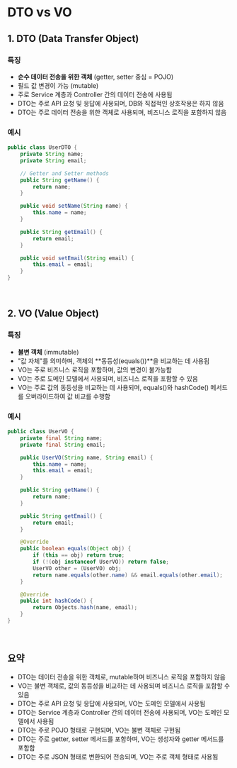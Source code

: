 # DTO vs VO

## 1. DTO (Data Transfer Object)

### 특징
- **순수 데이터 전송을 위한 객체** (getter, setter 중심 = POJO)
- 필드 값 변경이 가능 (mutable)
- 주로 Service 계층과 Controller 간의 데이터 전송에 사용됨
- DTO는 주로 API 요청 및 응답에 사용되며, DB와 직접적인 상호작용은 하지 않음
- DTO는 주로 데이터 전송을 위한 객체로 사용되며, 비즈니스 로직을 포함하지 않음

### 예시
```java
public class UserDTO {
    private String name;
    private String email;

    // Getter and Setter methods
    public String getName() {
        return name;
    }

    public void setName(String name) {
        this.name = name;
    }

    public String getEmail() {
        return email;
    }

    public void setEmail(String email) {
        this.email = email;
    }
}
```
<br>

## 2. VO (Value Object)

### 특징
- **불변 객체** (immutable)
- "값 자체"를 의미하며, 객체의 **동등성(equals())**을 비교하는 데 사용됨
- VO는 주로 비즈니스 로직을 포함하며, 값의 변경이 불가능함
- VO는 주로 도메인 모델에서 사용되며, 비즈니스 로직을 포함할 수 있음
- VO는 주로 값의 동등성을 비교하는 데 사용되며, equals()와 hashCode() 메서드를 오버라이드하여 값 비교를 수행함

### 예시
```java
public class UserVO {
    private final String name;
    private final String email;

    public UserVO(String name, String email) {
        this.name = name;
        this.email = email;
    }

    public String getName() {
        return name;
    }

    public String getEmail() {
        return email;
    }

    @Override
    public boolean equals(Object obj) {
        if (this == obj) return true;
        if (!(obj instanceof UserVO)) return false;
        UserVO other = (UserVO) obj;
        return name.equals(other.name) && email.equals(other.email);
    }

    @Override
    public int hashCode() {
        return Objects.hash(name, email);
    }
}
```
<br>

## 요약
- DTO는 데이터 전송을 위한 객체로, mutable하며 비즈니스 로직을 포함하지 않음
- VO는 불변 객체로, 값의 동등성을 비교하는 데 사용되며 비즈니스 로직을 포함할 수 있음
- DTO는 주로 API 요청 및 응답에 사용되며, VO는 도메인 모델에서 사용됨
- DTO는 Service 계층과 Controller 간의 데이터 전송에 사용되며, VO는 도메인 모델에서 사용됨
- DTO는 주로 POJO 형태로 구현되며, VO는 불변 객체로 구현됨
- DTO는 주로 getter, setter 메서드를 포함하며, VO는 생성자와 getter 메서드를 포함함
- DTO는 주로 JSON 형태로 변환되어 전송되며, VO는 주로 객체 형태로 사용됨

